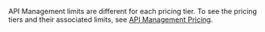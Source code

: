API Management limits are different for each pricing tier. To see the pricing tiers and their associated limits, see [API Management Pricing](http://azure.microsoft.com/pricing/details/api-management/).
